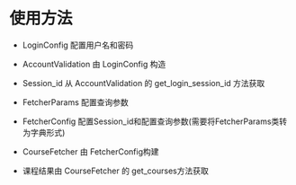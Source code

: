 # 使用方法
- LoginConfig 配置用户名和密码
- AccountValidation 由 LoginConfig 构造
- Session_id 从 AccountValidation 的 get_login_session_id 方法获取

- FetcherParams 配置查询参数
- FetcherConfig 配置Session_id和配置查询参数(需要将FetcherParams类转为字典形式)
- CourseFetcher 由 FetcherConfig构建

- 课程结果由 CourseFetcher 的 get_courses方法获取
